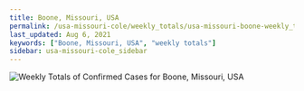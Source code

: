 ```yaml
---
title: Boone, Missouri, USA
permalink: /usa-missouri-cole/weekly_totals/usa-missouri-boone-weekly_totals.html
last_updated: Aug 6, 2021
keywords: ["Boone, Missouri, USA", "weekly totals"]
sidebar: usa-missouri-cole_sidebar
---
```


![Weekly Totals of Confirmed Cases for Boone, Missouri, USA](/covid_tracker/images/graphs/usa-missouri-boone-weekly_totals_graph.png)
